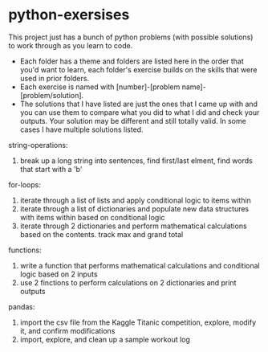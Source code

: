 # python-exersises

This project just has a bunch of python problems (with possible solutions) to work through as you learn to code. 
- Each folder has a theme and folders are listed here in the order that you'd want to learn, each folder's exercise builds on the skills that were used in prior folders. 
- Each exercise is named with [number]-[problem name]-[problem/solution]. 
- The solutions that I have listed are just the ones that I came up with and you can use them to compare what you did to what I did and check your outputs. Your solution may be different and still totally valid. In some cases I have multiple solutions listed. 

string-operations: 
   1. break up a long string into sentences, find first/last elment, find words that start with a 'b'

for-loops:
   1. iterate through a list of lists and apply conditional logic to items within
   2. iterate through a list of dictionaries and populate new data structures with items within based on conditional logic
   3. iterate through 2 dictionaries and perform mathematical calculations based on the contents. track max and grand total

functions:
   1. write a function that performs mathematical calculations and conditional logic based on 2 inputs 
   2. use 2 finctions to perform calculations on 2 dictionaries and print outputs

pandas:
   1. import the csv file from the Kaggle Titanic competition, explore, modify it, and confirm modifications 
   2. import, explore, and clean up a sample workout log